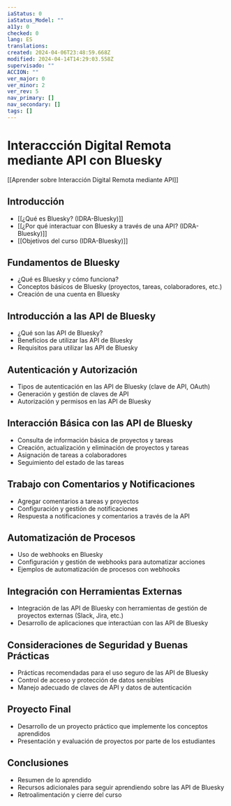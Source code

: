 ```yaml
---
iaStatus: 0
iaStatus_Model: ""
a11y: 0
checked: 0
lang: ES
translations: 
created: 2024-04-06T23:48:59.668Z
modified: 2024-04-14T14:29:03.558Z
supervisado: ""
ACCION: ""
ver_major: 0
ver_minor: 2
ver_rev: 5
nav_primary: []
nav_secondary: []
tags: []
---
```

# Interaccción Digital Remota mediante API con Bluesky

[[Aprender sobre Interacción Digital Remota mediante API]]

## Introducción
- [[¿Qué es Bluesky? (IDRA-Bluesky)]]
- [[¿Por qué interactuar con Bluesky a través de una API? (IDRA-Bluesky)]]
- [[Objetivos del curso (IDRA-Bluesky)]]

## Fundamentos de Bluesky
- ¿Qué es Bluesky y cómo funciona?
- Conceptos básicos de Bluesky (proyectos, tareas, colaboradores, etc.)
- Creación de una cuenta en Bluesky

## Introducción a las API de Bluesky
- ¿Qué son las API de Bluesky?
- Beneficios de utilizar las API de Bluesky
- Requisitos para utilizar las API de Bluesky

## Autenticación y Autorización
- Tipos de autenticación en las API de Bluesky (clave de API, OAuth)
- Generación y gestión de claves de API
- Autorización y permisos en las API de Bluesky

## Interacción Básica con las API de Bluesky
- Consulta de información básica de proyectos y tareas
- Creación, actualización y eliminación de proyectos y tareas
- Asignación de tareas a colaboradores
- Seguimiento del estado de las tareas

## Trabajo con Comentarios y Notificaciones
- Agregar comentarios a tareas y proyectos
- Configuración y gestión de notificaciones
- Respuesta a notificaciones y comentarios a través de la API

## Automatización de Procesos
- Uso de webhooks en Bluesky
- Configuración y gestión de webhooks para automatizar acciones
- Ejemplos de automatización de procesos con webhooks

## Integración con Herramientas Externas
- Integración de las API de Bluesky con herramientas de gestión de proyectos externas (Slack, Jira, etc.)
- Desarrollo de aplicaciones que interactúan con las API de Bluesky

## Consideraciones de Seguridad y Buenas Prácticas
- Prácticas recomendadas para el uso seguro de las API de Bluesky
- Control de acceso y protección de datos sensibles
- Manejo adecuado de claves de API y datos de autenticación

## Proyecto Final
- Desarrollo de un proyecto práctico que implemente los conceptos aprendidos
- Presentación y evaluación de proyectos por parte de los estudiantes

## Conclusiones
- Resumen de lo aprendido
- Recursos adicionales para seguir aprendiendo sobre las API de Bluesky
- Retroalimentación y cierre del curso
